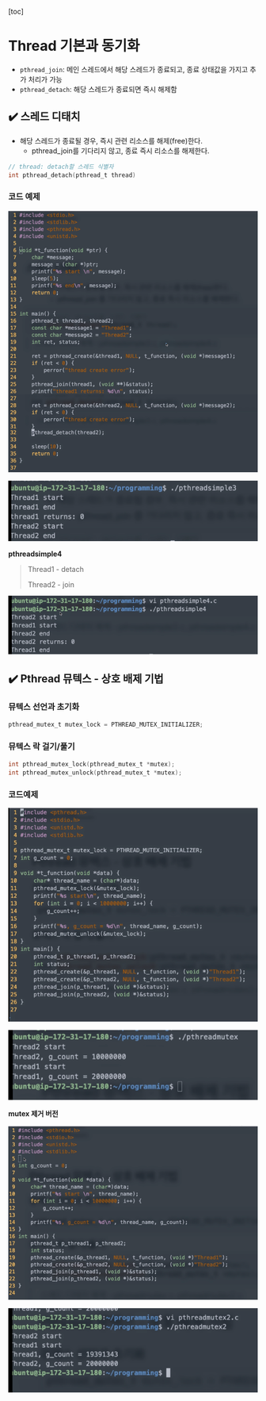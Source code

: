 [toc]

# Thread 기본과 동기화

- `pthread_join`: 메인 스레드에서 해당 스레드가 종료되고, 종료 상태값을 가지고 추가 처리가 가능
- `pthread_detach`: 해당 스레드가 종료되면 즉시 해제함



## :heavy_check_mark: 스레드 디태치

- 해당 스레드가 종료될 경우, 즉시 관련 리소스를 해제(free)한다.
  - pthread_join를 기다리지 않고, 종료 즉시 리소스를 해제한다.

```c
// thread: detach할 스레드 식별자
int pthread_detach(pthread_t thread)
```



### 코드 예제

![image-20210311210911136](assets/image-20210311210911136.png)

![image-20210311211124970](assets/image-20210311211124970.png)



**pthreadsimple4**

> Thread1 - detach
>
> Thread2 - join

![image-20210311211158594](assets/image-20210311211158594.png)





## :heavy_check_mark: Pthread 뮤텍스 - 상호 배제 기법

### 뮤텍스 선언과 초기화

```c
pthread_mutex_t mutex_lock = PTHREAD_MUTEX_INITIALIZER;
```



### 뮤텍스 락 걸기/풀기

```c
int pthread_mutex_lock(pthread_mutex_t *mutex);
int pthread_mutex_unlock(pthread_mutex_t *mutex);
```



### 코드예제

![image-20210311211555923](assets/image-20210311211555923.png)

![image-20210311211718426](assets/image-20210311211718426.png)



**mutex 제거 버전**

![image-20210311211829598](assets/image-20210311211829598.png)

![image-20210311211858450](assets/image-20210311211858450.png)